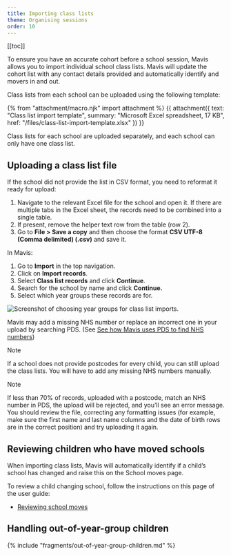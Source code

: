 ```yaml
---
title: Importing class lists
theme: Organising sessions
order: 10
---
```


[[toc]]

To ensure you have an accurate cohort before a school session, Mavis allows you to import individual school class lists. Mavis will update the cohort list with any contact details provided and automatically identify and movers in and out.

Class lists from each school can be uploaded using the following template:

{% from "attachment/macro.njk" import attachment %}
{{ attachment({
  text: "Class list import template",
  summary: "Microsoft Excel spreadsheet, 17 KB",
  href: "/files/class-list-import-template.xlsx"
}) }}

Class lists for each school are uploaded separately, and each school can only have one class list.

## Uploading a class list file

If the school did not provide the list in CSV format, you need to reformat it ready for upload:

1. Navigate to the relevant Excel file for the school and open it. If there are multiple tabs in the Excel sheet, the records need to be combined into a single table.
2. If present, remove the helper text row from the table (row 2).
3. Go to **File > Save a copy** and then choose the format **CSV UTF-8 (Comma delimited) (.csv)** and save it.

In Mavis:

1. Go to **Import** in the top navigation.
2. Click on **Import records**.
3. Select **Class list records** and click **Continue**.
4. Search for the school by name and click **Continue.**
5. Select which year groups these records are for.

![Screenshot of choosing year groups for class list imports.](/assets/images/import-class-list-year-groups.png 'Select which year groups your class list import contains.')

Mavis may add a missing NHS number or replace an incorrect one in your upload by searching PDS. (See [See how Mavis uses PDS to find NHS numbers](/guide/importing-cohorts#see-how-mavis-uses-pds-to-find-nhs-numbers))

> [!NOTE]
> If a school does not provide postcodes for every child, you can still upload the class lists. You will have to add any missing NHS numbers manually.

> [!NOTE]
> If less than 70% of records, uploaded with a postcode, match an NHS number in PDS, the upload will be rejected, and you’ll see an error message. You should review the file, correcting any formatting issues (for example, make sure the first name and last name columns and the date of birth rows are in the correct position) and try uploading it again.

## Reviewing children who have moved schools

When importing class lists, Mavis will automatically identify if a child’s school has changed and raise this on the School moves page.

To review a child changing school, follow the instructions on this page of the user guide:

- [Reviewing school moves](/guide/school-moves)

## Handling out-of-year-group children

{% include "fragments/out-of-year-group-children.md" %}
